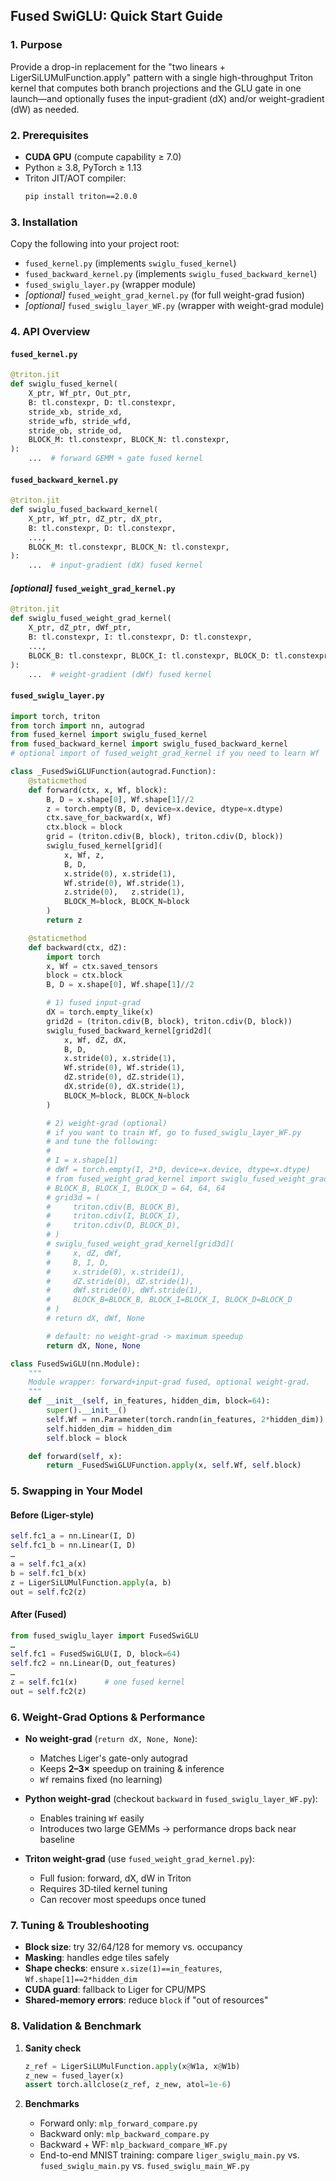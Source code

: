 ## Fused SwiGLU: Quick Start Guide

### 1. Purpose

Provide a drop-in replacement for the "two linears + LigerSiLUMulFunction.apply" pattern with a single high-throughput Triton kernel that computes both branch projections and the GLU gate in one launch—and optionally fuses the input-gradient (dX) and/or weight-gradient (dW) as needed.

### 2. Prerequisites

- **CUDA GPU** (compute capability ≥ 7.0)  
- Python ≥ 3.8, PyTorch ≥ 1.13  
- Triton JIT/AOT compiler:  
  ```bash
  pip install triton==2.0.0
  ```

### 3. Installation

Copy the following into your project root:

* `fused_kernel.py` (implements `swiglu_fused_kernel`)
* `fused_backward_kernel.py` (implements `swiglu_fused_backward_kernel`)
* `fused_swiglu_layer.py` (wrapper module)
* *\[optional]* `fused_weight_grad_kernel.py` (for full weight-grad fusion)
* *\[optional]* `fused_swiglu_layer_WF.py` (wrapper with weight-grad module)

### 4. API Overview

#### `fused_kernel.py`

```python
@triton.jit
def swiglu_fused_kernel(
    X_ptr, Wf_ptr, Out_ptr,
    B: tl.constexpr, D: tl.constexpr,
    stride_xb, stride_xd,
    stride_wfb, stride_wfd,
    stride_ob, stride_od,
    BLOCK_M: tl.constexpr, BLOCK_N: tl.constexpr,
):
    ...  # forward GEMM + gate fused kernel
```

#### `fused_backward_kernel.py`

```python
@triton.jit
def swiglu_fused_backward_kernel(
    X_ptr, Wf_ptr, dZ_ptr, dX_ptr,
    B: tl.constexpr, D: tl.constexpr,
    ...,
    BLOCK_M: tl.constexpr, BLOCK_N: tl.constexpr,
):
    ...  # input-gradient (dX) fused kernel
```

#### *\[optional]* `fused_weight_grad_kernel.py`

```python
@triton.jit
def swiglu_fused_weight_grad_kernel(
    X_ptr, dZ_ptr, dWf_ptr,
    B: tl.constexpr, I: tl.constexpr, D: tl.constexpr,
    ...,
    BLOCK_B: tl.constexpr, BLOCK_I: tl.constexpr, BLOCK_D: tl.constexpr
):
    ...  # weight-gradient (dWf) fused kernel
```

#### `fused_swiglu_layer.py`

```python
import torch, triton
from torch import nn, autograd
from fused_kernel import swiglu_fused_kernel
from fused_backward_kernel import swiglu_fused_backward_kernel
# optional import of fused_weight_grad_kernel if you need to learn Wf

class _FusedSwiGLUFunction(autograd.Function):
    @staticmethod
    def forward(ctx, x, Wf, block):
        B, D = x.shape[0], Wf.shape[1]//2
        z = torch.empty(B, D, device=x.device, dtype=x.dtype)
        ctx.save_for_backward(x, Wf)
        ctx.block = block
        grid = (triton.cdiv(B, block), triton.cdiv(D, block))
        swiglu_fused_kernel[grid](
            x, Wf, z,
            B, D,
            x.stride(0), x.stride(1),
            Wf.stride(0), Wf.stride(1),
            z.stride(0),   z.stride(1),
            BLOCK_M=block, BLOCK_N=block
        )
        return z

    @staticmethod
    def backward(ctx, dZ):
        import torch
        x, Wf = ctx.saved_tensors
        block = ctx.block
        B, D = x.shape[0], Wf.shape[1]//2

        # 1) fused input-grad
        dX = torch.empty_like(x)
        grid2d = (triton.cdiv(B, block), triton.cdiv(D, block))
        swiglu_fused_backward_kernel[grid2d](
            x, Wf, dZ, dX,
            B, D,
            x.stride(0), x.stride(1),
            Wf.stride(0), Wf.stride(1),
            dZ.stride(0), dZ.stride(1),
            dX.stride(0), dX.stride(1),
            BLOCK_M=block, BLOCK_N=block
        )

        # 2) weight-grad (optional)
        # if you want to train Wf, go to fused_swiglu_layer_WF.py
        # and tune the following:
        #
        # I = x.shape[1]
        # dWf = torch.empty(I, 2*D, device=x.device, dtype=x.dtype)
        # from fused_weight_grad_kernel import swiglu_fused_weight_grad_kernel
        # BLOCK_B, BLOCK_I, BLOCK_D = 64, 64, 64
        # grid3d = (
        #     triton.cdiv(B, BLOCK_B),
        #     triton.cdiv(I, BLOCK_I),
        #     triton.cdiv(D, BLOCK_D),
        # )
        # swiglu_fused_weight_grad_kernel[grid3d](
        #     x, dZ, dWf,
        #     B, I, D,
        #     x.stride(0), x.stride(1),
        #     dZ.stride(0), dZ.stride(1),
        #     dWf.stride(0), dWf.stride(1),
        #     BLOCK_B=BLOCK_B, BLOCK_I=BLOCK_I, BLOCK_D=BLOCK_D
        # )
        # return dX, dWf, None

        # default: no weight-grad -> maximum speedup
        return dX, None, None

class FusedSwiGLU(nn.Module):
    """
    Module wrapper: forward+input-grad fused, optional weight-grad.
    """
    def __init__(self, in_features, hidden_dim, block=64):
        super().__init__()
        self.Wf = nn.Parameter(torch.randn(in_features, 2*hidden_dim))
        self.hidden_dim = hidden_dim
        self.block = block

    def forward(self, x):
        return _FusedSwiGLUFunction.apply(x, self.Wf, self.block)
```

### 5. Swapping in Your Model

#### Before (Liger-style)

```python
self.fc1_a = nn.Linear(I, D)
self.fc1_b = nn.Linear(I, D)
…
a = self.fc1_a(x)
b = self.fc1_b(x)
z = LigerSiLUMulFunction.apply(a, b)
out = self.fc2(z)
```

#### After (Fused)

```python
from fused_swiglu_layer import FusedSwiGLU
…
self.fc1 = FusedSwiGLU(I, D, block=64)
self.fc2 = nn.Linear(D, out_features)
…
z = self.fc1(x)      # one fused kernel
out = self.fc2(z)
```

### 6. Weight-Grad Options & Performance

* **No weight-grad** (`return dX, None, None`):

  * Matches Liger's gate-only autograd
  * Keeps **2–3×** speedup on training & inference
  * `Wf` remains fixed (no learning)

* **Python weight-grad** (checkout `backward` in `fused_swiglu_layer_WF.py`):

  * Enables training `Wf` easily
  * Introduces two large GEMMs -> performance drops back near baseline

* **Triton weight-grad** (use `fused_weight_grad_kernel.py`):

  * Full fusion: forward, dX, dW in Triton
  * Requires 3D‐tiled kernel tuning
  * Can recover most speedups once tuned

### 7. Tuning & Troubleshooting

* **Block size**: try 32/64/128 for memory vs. occupancy
* **Masking**: handles edge tiles safely
* **Shape checks**: ensure `x.size(1)==in_features`, `Wf.shape[1]==2*hidden_dim`
* **CUDA guard**: fallback to Liger for CPU/MPS
* **Shared-memory errors**: reduce `block` if "out of resources"

### 8. Validation & Benchmark

1. **Sanity check**

   ```python
   z_ref = LigerSiLUMulFunction.apply(x@W1a, x@W1b)
   z_new = fused_layer(x)
   assert torch.allclose(z_ref, z_new, atol=1e-6)
   ```
2. **Benchmarks**

   * Forward only: `mlp_forward_compare.py`
   * Backward only: `mlp_backward_compare.py`
   * Backward + WF: `mlp_backward_compare_WF.py`
   * End-to-end MNIST training: compare `liger_swiglu_main.py` vs. `fused_swiglu_main.py` vs. `fused_swiglu_main_WF.py`